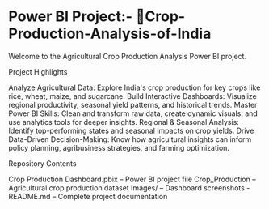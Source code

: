 # Power BI Project:- 🌾Crop-Production-Analysis-of-India
Welcome to the Agricultural Crop Production Analysis Power BI project.

Project Highlights

Analyze Agricultural Data: Explore India's crop production for key crops like rice, wheat, maize, and sugarcane.
Build Interactive Dashboards: Visualize regional productivity, seasonal yield patterns, and historical trends.
Master Power BI Skills: Clean and transform raw data, create dynamic visuals, and use analytics tools for deeper insights.
Regional & Seasonal Analysis: Identify top-performing states and seasonal impacts on crop yields.
Drive Data-Driven Decision-Making: Know how agricultural insights can inform policy planning, agribusiness strategies, and farming optimization.

Repository Contents

Crop Production Dashboard.pbix – Power BI project file
Crop_Production – Agricultural crop production dataset
Images/ – Dashboard screenshots
-README.md – Complete project documentation
